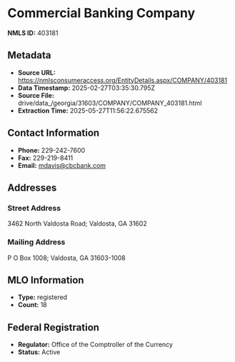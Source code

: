 # Commercial Banking Company

**NMLS ID:** 403181

## Metadata
- **Source URL:** https://nmlsconsumeraccess.org/EntityDetails.aspx/COMPANY/403181
- **Data Timestamp:** 2025-02-27T03:35:30.795Z
- **Source File:** drive/data_/georgia/31603/COMPANY/COMPANY_403181.html
- **Extraction Time:** 2025-05-27T11:56:22.675562

## Contact Information
- **Phone:** 229-242-7600
- **Fax:** 229-219-8411
- **Email:** mdavis@cbcbank.com

## Addresses
### Street Address
3462 North Valdosta Road; Valdosta, GA 31602

### Mailing Address
P O Box 1008; Valdosta, GA 31603-1008

## MLO Information
- **Type:** registered
- **Count:** 18

## Federal Registration
- **Regulator:** Office of the Comptroller of the Currency
- **Status:** Active
